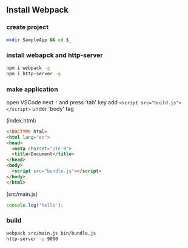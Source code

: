 ## Install Webpack

### create project

```bash
mkdir SampleApp && cd $_ 
```

### install webapck and http-server

```bash
npm i webpack -g
npm i http-server -g
```

### make application

open VSCode next `!` and press 'tab' key
add `<script src="build.js"></script>` under 'body' tag

(index.html)
```html
<!DOCTYPE html>
<html lang="en">
<head>
  <meta charset="UTF-8">
  <title>Document</title>
</head>
<body>
  <script src="bundle.js"></script>
</body>
</html>
```

(src/main.js)
```javascript
console.log('hello');
```

### build

```bash
webpack src/main.js bin/bundle.js
http-server -p 9000
```
